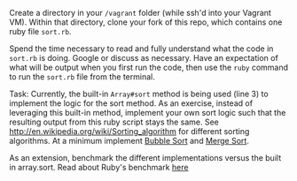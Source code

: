 Create a directory in your `/vagrant` folder (while ssh'd into your Vagrant VM). Within that directory, clone your fork of this repo, which contains one ruby file `sort.rb`.

Spend the time necessary to read and fully understand what the code in `sort.rb` is doing. Google or discuss as necessary. Have an expectation of what will be output when you first run the code, then use the `ruby` command to run the `sort.rb` file from the terminal.

Task: Currently, the built-in `Array#sort` method is being used (line 3) to implement the logic for the sort method. As an exercise, instead of leveraging this built-in method, implement your own sort logic such that the resulting output from this ruby script stays the same. See <http://en.wikipedia.org/wiki/Sorting_algorithm> for different sorting algorithms. At a minimum implement [Bubble Sort](http://en.wikipedia.org/wiki/Bubble_sort) and [Merge Sort](http://en.wikipedia.org/wiki/Merge_sort). 

As an extension, benchmark the different implementations versus the built in array.sort. Read about Ruby's benchmark [here](http://www.ruby-doc.org/stdlib-1.9.3/libdoc/benchmark/rdoc/Benchmark.html)
